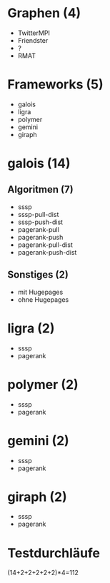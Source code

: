 # Graphen (4)
- TwitterMPI
- Friendster
- ?
- RMAT

# Frameworks (5)
- galois
- ligra
- polymer
- gemini
- giraph

# galois (14)
## Algoritmen (7)
- sssp
- sssp-pull-dist
- sssp-push-dist
- pagerank-pull
- pagerank-push
- pagerank-pull-dist
- pagerank-push-dist
## Sonstiges (2)
- mit Hugepages
- ohne Hugepages

# ligra (2)
- sssp
- pagerank

# polymer (2)
- sssp
- pagerank

# gemini (2)
- sssp
- pagerank

# giraph (2)
- sssp
- pagerank

# Testdurchläufe
(14+2+2+2+2+2)*4=112
